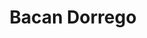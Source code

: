 ---
title: "Bacan Dorrego"
url: /ciudad-autonoma-de-buenos-aires/bacan-dorrego/
shop: peluquería
---